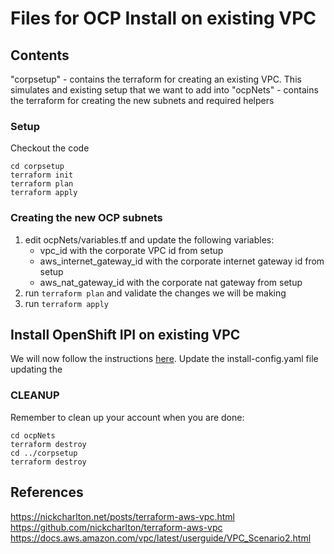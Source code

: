 # Files for OCP Install on existing VPC


## Contents

"corpsetup" - contains the terraform for creating an existing VPC. This simulates and existing setup that we want to add into
"ocpNets" - contains the terraform for creating the new subnets and required helpers

### Setup

Checkout the code

```
cd corpsetup
terraform init
terraform plan
terraform apply
```

### Creating the new OCP subnets

1. edit ocpNets/variables.tf and update the following variables:
   * vpc_id with the corporate VPC id from setup
   * aws_internet_gateway_id with the corporate internet gateway id from setup
   * aws_nat_gateway_id with the corporate nat gateway from setup
2. run `terraform plan` and validate the changes we will be making
3. run `terraform apply` 

## Install OpenShift IPI on existing VPC

We will now follow the instructions [here](https://docs.openshift.com/container-platform/4.5/installing/installing_aws/installing-aws-vpc.html). Update the install-config.yaml file updating the 




### CLEANUP

Remember to clean up your account when you are done:

```
cd ocpNets
terraform destroy
cd ../corpsetup
terraform destroy
```


## References

https://nickcharlton.net/posts/terraform-aws-vpc.html
https://github.com/nickcharlton/terraform-aws-vpc
https://docs.aws.amazon.com/vpc/latest/userguide/VPC_Scenario2.html